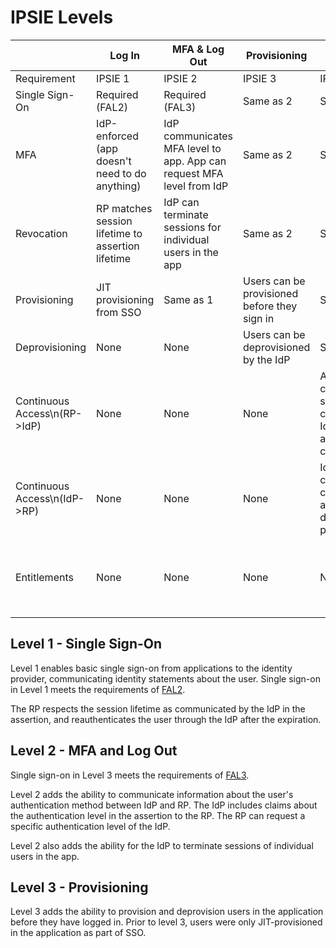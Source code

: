 # IPSIE Levels

|                              | Log In                                            | MFA & Log Out                                                         | Provisioning                                 | Continuous Access                                                 | Entitlements                                          |
|------------------------------|---------------------------------------------------|-----------------------------------------------------------------------|----------------------------------------------|-------------------------------------------------------------------|-------------------------------------------------------|
| Requirement                  | IPSIE 1                                           | IPSIE 2                                                               | IPSIE 3                                      | IPSIE 4                                                           | IPSIE 5                                               |
| Single Sign-On               | Required (FAL2)                                   | Required (FAL3)                                                       | Same as 2                                    | Same as 3                                                         | Same as 4                                             |
| MFA                          | IdP-enforced (app doesn't need to do anything)    | IdP communicates MFA level to app. App can request MFA level from IdP | Same as 2                                    | Same as 3                                                         | Same as 4                                             |
| Revocation                   | RP matches session lifetime to assertion lifetime | IdP can terminate sessions for individual users in the app            | Same as 2                                    | Same as 3                                                         | Same as 4                                             |
| Provisioning                 | JIT provisioning from SSO                         | Same as 1                                                             | Users can be provisioned before they sign in | Same as 3                                                         | Same as 4                                             |
| Deprovisioning               | None                                              | None                                                                  | Users can be deprovisioned by the IdP        | Same as 3                                                         | Same as 4                                             |
| Continuous Access\n(RP->IdP) | None                                              | None                                                                  | None                                         | App communicates session changes to IdP such as IP address change | Same as 4                                             |
| Continuous Access\n(IdP->RP) | None                                              | None                                                                  | None                                         | IdP communicates changes in account and device posture to app     | Same as 4                                             |
| Entitlements                 | None                                              | None                                                                  | None                                         | None                                                              | Group provisioning and deprovisioning from IdP to app |



## Level 1 - Single Sign-On

Level 1 enables basic single sign-on from applications to the identity provider, communicating identity statements about the user. Single sign-on in Level 1 meets the requirements of [FAL2](https://pages.nist.gov/800-63-4/sp800-63c/fal/).

The RP respects the session lifetime as communicated by the IdP in the assertion, and reauthenticates the user through the IdP after the expiration.


## Level 2 - MFA and Log Out

Single sign-on in Level 3 meets the requirements of [FAL3](https://pages.nist.gov/800-63-4/sp800-63c/fal/).

Level 2 adds the ability to communicate information about the user's authentication method between IdP and RP. The IdP includes claims about the authentication level in the assertion to the RP. The RP can request a specific authentication level of the IdP.

Level 2 also adds the ability for the IdP to terminate sessions of individual users in the app.


## Level 3 - Provisioning

Level 3 adds the ability to provision and deprovision users in the application before they have logged in. Prior to level 3, users were only JIT-provisioned in the application as part of SSO.



